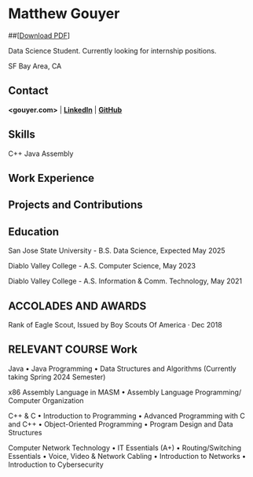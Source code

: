 # Matthew Gouyer
##[[Download PDF](/)]

Data Science Student. Currently looking for internship positions.

SF Bay Area, CA

## Contact
**<gouyer.com>** | [**LinkedIn**](https://www.linkedin.com/in/matthew-gouyer/) | [**GitHub**](https://github.com/matthewgouyer)


## Skills
C++
Java
Assembly


## Work Experience

## Projects and Contributions

## Education
San Jose State University - B.S. Data Science, Expected May 2025

Diablo Valley College - A.S. Computer Science, May 2023

Diablo Valley College - A.S. Information & Comm. Technology, May 2021

## ACCOLADES AND AWARDS
Rank of Eagle Scout, Issued by Boy Scouts Of America · Dec 2018

## RELEVANT COURSE Work
Java
•	Java Programming
•	Data Structures and Algorithms (Currently taking Spring 2024 Semester)

x86 Assembly Language in MASM
•	Assembly Language Programming/ Computer Organization

C++ & C
•	Introduction to Programming
•	Advanced Programming with C and C++
•	Object-Oriented Programming
•	Program Design and Data Structures

Computer Network Technology
•	IT Essentials (A+)
•	Routing/Switching Essentials
•	Voice, Video & Network Cabling
•	Introduction to Networks
•	Introduction to Cybersecurity
